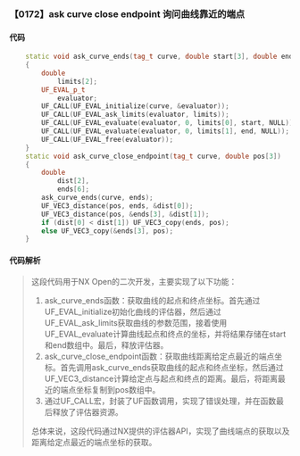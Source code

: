 ### 【0172】ask curve close endpoint 询问曲线靠近的端点

#### 代码

```cpp
    static void ask_curve_ends(tag_t curve, double start[3], double end[3])  
    {  
        double  
            limits[2];  
        UF_EVAL_p_t  
            evaluator;  
        UF_CALL(UF_EVAL_initialize(curve, &evaluator));  
        UF_CALL(UF_EVAL_ask_limits(evaluator, limits));  
        UF_CALL(UF_EVAL_evaluate(evaluator, 0, limits[0], start, NULL));  
        UF_CALL(UF_EVAL_evaluate(evaluator, 0, limits[1], end, NULL));  
        UF_CALL(UF_EVAL_free(evaluator));  
    }  
    static void ask_curve_close_endpoint(tag_t curve, double pos[3])  
    {  
        double  
            dist[2],  
            ends[6];  
        ask_curve_ends(curve, ends);  
        UF_VEC3_distance(pos, ends, &dist[0]);  
        UF_VEC3_distance(pos, &ends[3], &dist[1]);  
        if (dist[0] < dist[1]) UF_VEC3_copy(ends, pos);  
        else UF_VEC3_copy(&ends[3], pos);  
    }

```

#### 代码解析

> 这段代码用于NX Open的二次开发，主要实现了以下功能：
>
> 1. ask_curve_ends函数：获取曲线的起点和终点坐标。首先通过UF_EVAL_initialize初始化曲线的评估器，然后通过UF_EVAL_ask_limits获取曲线的参数范围，接着使用UF_EVAL_evaluate计算曲线起点和终点的坐标，并将结果存储在start和end数组中。最后，释放评估器。
> 2. ask_curve_close_endpoint函数：获取曲线距离给定点最近的端点坐标。首先调用ask_curve_ends获取曲线的起点和终点坐标，然后通过UF_VEC3_distance计算给定点与起点和终点的距离。最后，将距离最近的端点坐标复制到pos数组中。
> 3. 通过UF_CALL宏，封装了UF函数调用，实现了错误处理，并在函数最后释放了评估器资源。
>
> 总体来说，这段代码通过NX提供的评估器API，实现了曲线端点的获取以及距离给定点最近的端点坐标的获取。
>
